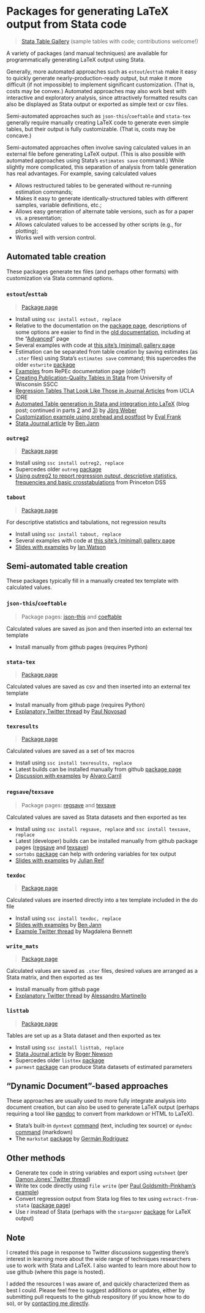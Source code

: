 # Packages for generating LaTeX output from Stata code

> [Stata Table Gallery](./gallery/) (sample tables with code; contributions welcome!)

A variety of packages (and manual techniques) are available for programmatically generating LaTeX output using Stata.

Generally, more automated approaches such as `estout`/`esttab` make it easy to quickly generate nearly-production-ready output, but make it more difficult (if not impossible) to implement significant customization. (That is, costs may be convex.) Automated approaches may also work best with interactive and exploratory analysis, since attractively formatted results can also be displayed as Stata output or exported as simple text or csv files.

Semi-automated approaches such as `json-this`/`coeftable` and `stata-tex` generally require manually creating LaTeX code to generate even simple tables, but their output is fully customizable. (That is, costs may be concave.)

Semi-automated approaches often involve saving calculated values in an external file before generating LaTeX output. (This is also possible with automated approaches using Stata’s `estimates save` command.) While slightly more complicated, this separation of analysis from table generation has real advantages. For example, saving calculated values
- Allows restructured tables to be generated without re-running estimation commands;
- Makes it easy to generate identically-structured tables with different samples, variable definitions, etc.;
- Allows easy generation of alternate table versions, such as for a paper vs. a presentation;
- Allows calculated values to be accessed by other scripts (e.g., for plotting);
- Works well with version control.



## Automated table creation

These packages generate tex files (and perhaps other formats) with customization via Stata command options.



### `estout`/`esttab`

> [Package page](http://repec.sowi.unibe.ch/stata/estout/)

- Install using `ssc install estout, replace`
- Relative to the documentation on the [package page](http://repec.sowi.unibe.ch/stata/estout/), descriptions of some options are easier to find in the [old documentation](http://repec.org/bocode/e/estout/documentation.html), including at the “[Advanced](http://repec.org/bocode/e/estout/advanced.html)” page
- Several examples with code at [this site’s (minimal) gallery page](./gallery/)
- Estimation can be separated from table creation by saving estimates (as `.ster` files) using Stata’s `estimates save` command; this supercedes the older `estwrite` [package](http://fmwww.bc.edu/RePEc/bocode/e/estwrite.html)
- [Examples](http://repec.org/bocode/e/estout/examples.html) from RePEc documentation page (older?)
- [Creating Publication-Quality Tables in Stata](https://www.ssc.wisc.edu/sscc/pubs/stata_tables.htm) from University of Wisconsin SSCC
- [Regression Tables That Look Like Those in Journal Articles](https://stats.idre.ucla.edu/stata/faq/how-can-i-use-estout-to-make-regression-tables-that-look-like-those-in-journal-articles/) from UCLA IDRE
- [Automated Table generation in Stata and integration into LaTeX](https://www.jwe.cc/2012/03/stata-latex-tables-estout/) (blog post; continued in parts [2](https://www.jwe.cc/2012/08/latex-and-stata-integration-solving-some-problems/) and [3](https://www.jwe.cc/2012/08/latex-stata-design/)) by [Jörg Weber](https://www.jwe.cc/)
- [Customization example using prehead and postfoot](http://www.eyalfrank.com/code-riffs-stata-and-regression-tables/) by [Eyal Frank](http://www.eyalfrank.com/)
- [Stata Journal article](https://www.stata-journal.com/sjpdf.html?articlenum=st0085) by [Ben Jann](http://www.soz.unibe.ch/about_us/people/prof_dr_jann_ben/index_eng.html)




### `outreg2`

> [Package page](http://repec.org/bocode/o/outreg2.html)

- Install using `ssc install outreg2, replace`
- Supercedes older `outreg` [package](https://econpapers.repec.org/software/bocbocode/s375201.htm)
- [Using outreg2 to report regression output, descriptive statistics, frequencies and basic crosstabulations](https://dss.princeton.edu/training/Outreg2.pdf) from Princeton DSS



### `tabout`

> [Package page](http://tabout.net.au/)

For descriptive statistics and tabulations, not regression results

- Install using `ssc install tabout, replace`
- Several examples with code at [this site’s (minimal) gallery page](./gallery/)
- [Slides with examples](https://www.stata.com/meeting/oceania16/slides/watson-oceania16.pdf) by [Ian Watson](http://ianwatson.com.au/)






## Semi-automated table creation

These packages typically fill in a manually created tex template with calculated values.



### `json-this`/`coeftable`

> Package pages: [json-this](https://github.com/gn0/json-this) and [coeftable](https://github.com/gn0/coeftable)

Calculated values are saved as json and then inserted into an external tex template

- Install manually from github pages (requires Python)



### `stata-tex`

> [Package page](https://github.com/paulnov/stata-tex)

Calculated values are saved as csv and then inserted into an external tex template

- Install manually from github page (requires Python)
- [Explanatory Twitter thread](https://twitter.com/paulnovosad/status/1056922582795075584) by [Paul Novosad](http://www.dartmouth.edu/~novosad/)



### `texresults`

> [Package page](https://ideas.repec.org/c/boc/bocode/s458334.html)

Calculated values are saved as a set of tex macros

- Install using `ssc install texresults, replace`
- Latest builds can be installed manually from github [package page](https://github.com/acarril/texresults)
- [Discussion with examples](https://acarril.github.io/posts/export-results-latex) by [Alvaro Carril](https://acarril.github.io/posts/export-results-latex)



### `regsave`/`texsave`

> Package pages: [regsave](https://econpapers.repec.org/software/bocbocode/S456964.htm) and [texsave](https://econpapers.repec.org/software/bocbocode/S456974.htm)

Calculated values are saved as Stata datasets and then exported as tex

- Install using `ssc install regsave, replace` and `ssc install texsave, replace`
- Latest (developer) builds can be installed manually from github package pages ([regsave](https://github.com/reifjulian/regsave) and [texsave](https://github.com/reifjulian/texsave))
- `sortobs` [package](https://github.com/reifjulian/sortobs) can help with ordering variables for tex output
- [Slides with examples](https://www.stata.com/meeting/boston10/boston10_reif.pdf) by [Julian Reif](http://julianreif.com/)



### `texdoc`

> [Package page](http://repec.sowi.unibe.ch/stata/texdoc/)

Calculated values are inserted directly into a tex template included in the do file

- Install using `ssc install texdoc, replace`
- [Slides with examples](https://www.stata.com/meeting/switzerland16/slides/jann-switzerland16.pdf) by [Ben Jann](http://www.soz.unibe.ch/about_us/people/prof_dr_jann_ben/index_eng.html)
- [Example Twitter thread](https://twitter.com/maibennett/status/1051145477922717696) by Magdalena Bennett



### `write_mats`

> [Package page](https://github.com/alemartinello/write_mats)

Calculated values are saved as `.ster` files, desired values are arranged as a Stata matrix, and then exported as tex

- Install manually from github page
- [Explanatory Twitter thread](https://twitter.com/ale_martinello/status/1054079452437798912) by [Alessandro Martinello](https://www.alemartinello.com/)



### `listtab`

> [Package page](http://fmwww.bc.edu/RePEc/bocode/l/listtab.html)

Tables are set up as a Stata dataset and then exported as tex

- Install using `ssc install listtab, replace`
- [Stata Journal article](https://www.stata-journal.com/sjpdf.html?articlenum=st0254) by [Roger Newson](http://www.rogernewsonresources.org.uk/)
- Supercedes older `listtex` [package](https://ideas.repec.org/c/boc/bocode/s423201.html)
- `parmest` [package](http://fmwww.bc.edu/RePEc/bocode/p/parmest.html) can produce Stata datasets of estimated parameters



## “Dynamic Document”-based approaches

These approaches are usually used to more fully integrate analysis into document creation, but can also be used to generate LaTeX output (perhaps requiring a tool like [pandoc](https://pandoc.org/) to convert from markdown or HTML to LaTeX).

- Stata’s built-in `dyntext` [command](https://www.stata.com/help.cgi?dyntext) (text, including tex source) or `dyndoc` [command](https://www.stata.com/help.cgi?dyndoc) (markdown)
- The `markstat` [package](https://data.princeton.edu/stata/markdown/) by [Germán Rodríguez](https://data.princeton.edu/)



## Other methods
- Generate tex code in string variables and export using `outsheet` (per [Damon Jones’ Twitter thread](https://twitter.com/nomadj1s/status/1051112991393964032))
- Write tex code directly using `file write` (per [Paul Goldsmith-Pinkham’s example](https://gist.github.com/paulgp/7e0c0ad9dee76c4ab8e475e1165d493f))
- Convert regression output from Stata log files to tex using `extract-from-stata` ([package page](https://github.com/gn0/extract-from-stata))
- Use r instead of Stata (perhaps with the `stargazer` [package](https://CRAN.R-project.org/package=stargazer) for LaTeX output)



## Note

I created this page in response to Twitter discussions suggesting there’s interest in learning more about the wide range of techniques researchers use to work with Stata and LaTeX. I also wanted to learn more about how to use github (where this page is hosted).

I added the resources I was aware of, and quickly characterized them as best I could. Please feel free to suggest additions or updates, either by submitting pull requests to the github respository (if you know how to do so), or by [contacting me directly](http://lukestein.com/).
